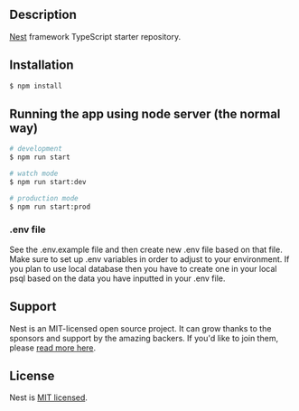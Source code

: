 ## Description

[Nest](https://github.com/nestjs/nest) framework TypeScript starter repository.

## Installation

```bash
$ npm install
```

## Running the app using node server (the normal way)

```bash
# development
$ npm run start

# watch mode
$ npm run start:dev

# production mode
$ npm run start:prod
```
### .env file
See the .env.example file and then create new .env file based on that file.
Make sure to set up .env variables in order to adjust to your environment. 
If you plan to use local database then you have to create one in your local psql based on the data you have inputted in your .env file.

## Support

Nest is an MIT-licensed open source project. It can grow thanks to the sponsors and support by the amazing backers. If you'd like to join them, please [read more here](https://docs.nestjs.com/support).

## License

Nest is [MIT licensed](LICENSE).
